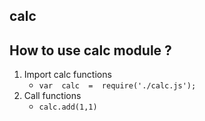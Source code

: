 ## calc

## How to use calc module ?

 1. Import calc functions
	 - `var  calc  =  require('./calc.js');`
 2. Call functions
	 - `calc.add(1,1)`
